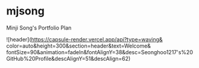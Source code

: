 # mjsong
Minji Song's Portfolio Plan

![header](https://capsule-render.vercel.app/api?type=waving& color=auto&height=300&section=header&text=Welcome& fontSize=90&animation=fadeIn&fontAlignY=38&desc=Seonghoo1217's%20GitHub%20Profile&descAlignY=51&descAlign=62)
